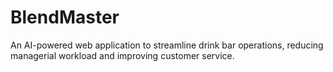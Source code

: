 # BlendMaster
An AI-powered web application to streamline drink bar operations, reducing managerial workload and improving customer service.
